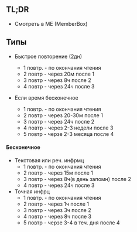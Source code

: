 ## TL;DR
- Смотреть в ME (MemberBox)

## Типы
- Быстрое повторение (2дн)
	- 1 повтр. - по окончания чтения
	- 2 повтр - через 20м после 1
	- 3 повтр - через 8ч после 2
	- 4 повтр - через 24ч после 3

- Если время бесконечное
	- 1 повтр. - по окончания чтения
	- 2 повтр - через 20-30м после 1
	- 3 повтр - через 24ч после 2
	- 4 повтр - через 2-3 недели после 3
	- 5 повтр - черзе 2-3 месяца после 4

#### Бесконечное
- Текстовая или реч. инфрмц
	- 1 повтр. - по окончания чтения
	- 2 повтр - через 15м после 1
	- 3 повтр - через 8ч(в день запомн) после 2
	- 4 повтр - через 24ч после 3
- Точная инфрц
	- 1 повтр. - по окончания чтения
	- 2 повтр - через 1ч после 1
	- 3 повтр - через 3ч после 2
	- 4 повтр - через 8ч после 3
	- 5 повтр - черзе 3-4 в теч. дня после 4